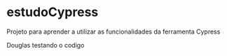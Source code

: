 # estudoCypress
Projeto para aprender a utilizar as funcionalidades da ferramenta Cypress

Douglas testando o codigo

